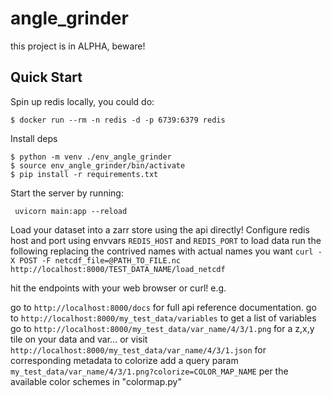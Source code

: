 # angle_grinder

this project is in ALPHA, beware!

## Quick Start

Spin up redis locally, you could do:
```
$ docker run --rm -n redis -d -p 6739:6379 redis
```

Install deps
```
$ python -m venv ./env_angle_grinder
$ source env_angle_grinder/bin/activate
$ pip install -r requirements.txt
```

Start the server by running:
```
 uvicorn main:app --reload
 ```

Load your dataset into a zarr store using the api directly!  Configure redis host and port using envvars `REDIS_HOST` and `REDIS_PORT`
to load data run the following replacing the contrived names with actual names you want
`curl -X POST -F netcdf_file=@PATH_TO_FILE.nc  http://localhost:8000/TEST_DATA_NAME/load_netcdf`

hit the endpoints with your web browser or curl!
e.g.

go to `http://localhost:8000/docs` for full api reference documentation.
go to `http://localhost:8000/my_test_data/variables` to get a list of variables
go to `http://localhost:8000/my_test_data/var_name/4/3/1.png` for a z,x,y tile on your data and var... or visit `http://localhost:8000/my_test_data/var_name/4/3/1.json` for corresponding metadata
to colorize add a query param `my_test_data/var_name/4/3/1.png?colorize=COLOR_MAP_NAME` per the available color schemes in "colormap.py"


